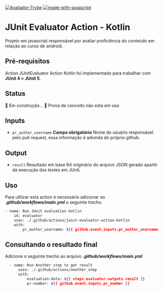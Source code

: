 [![Avaliador-Trybe](https://img.shields.io/badge/avaliador-trybe-green.svg)](https://github.com/Naereen/badges)
 [![made-with-javascript](https://img.shields.io/badge/Made%20with-JavaScript-1f425f.svg)](https://www.javascript.com)

# JUnit Evaluator Action - Kotlin

Projeto em javascript responsável por avaliar proficiência do conteúdo em relação ao curso de android.

## Pré-requisitos

Action JUnitEvaluator Action Kotlin foi implementado para trabalhar com **JUnit 4** e **JUnit 5**. 

## Status

🚧 Em construção... 🚧
Prova de conceito não esta em uso


## Inputs
- ```pr_author_username``` 
  **Campo obrigatório**
  Nome do usuário responsável pelo pull request, essa informação é advinda do próprio github.


## Output 
  - ```result```
  Resultado em base 64 originário do arquivo JSON gerado apartir da execução dos testes em JUnit.


## Uso 
Para utilizar esta action é necessário adicionar ao ***.github/workflows/main.yml*** o seguinte trecho.

```bash 
- name: Run JUnit evaluation kotlin
    id: evaluator
    uses: ./.github/actions/junit-evaluator-action-kotlin
    with:
        pr_author_username: ${{ github.event.inputs.pr_author_username }}

```

## Consultando o resultado final
Adicione o seguinte trecho ao arquivo ***.github/workflows/main.yml***

```bash
  - name: Run Another step to get result 
      uses: ./.github/actions/another_step
      with:
          evaluation-data: ${{ steps.evaluator.outputs.result }}
          pr-number: ${{ github.event.inputs.pr_number }}
```
